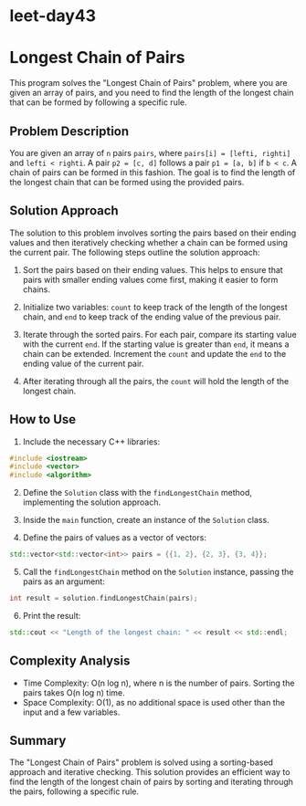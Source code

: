 # leet-day43

# Longest Chain of Pairs

This program solves the "Longest Chain of Pairs" problem, where you are given an array of pairs, and you need to find the length of the longest chain that can be formed by following a specific rule.

## Problem Description

You are given an array of `n` pairs `pairs`, where `pairs[i] = [lefti, righti]` and `lefti < righti`. A pair `p2 = [c, d]` follows a pair `p1 = [a, b]` if `b < c`. A chain of pairs can be formed in this fashion. The goal is to find the length of the longest chain that can be formed using the provided pairs.

## Solution Approach

The solution to this problem involves sorting the pairs based on their ending values and then iteratively checking whether a chain can be formed using the current pair. The following steps outline the solution approach:

1. Sort the pairs based on their ending values. This helps to ensure that pairs with smaller ending values come first, making it easier to form chains.

2. Initialize two variables: `count` to keep track of the length of the longest chain, and `end` to keep track of the ending value of the previous pair.

3. Iterate through the sorted pairs. For each pair, compare its starting value with the current `end`. If the starting value is greater than `end`, it means a chain can be extended. Increment the `count` and update the `end` to the ending value of the current pair.

4. After iterating through all the pairs, the `count` will hold the length of the longest chain.

## How to Use

1. Include the necessary C++ libraries:

```cpp
#include <iostream>
#include <vector>
#include <algorithm>
```

2. Define the `Solution` class with the `findLongestChain` method, implementing the solution approach.

3. Inside the `main` function, create an instance of the `Solution` class.

4. Define the pairs of values as a vector of vectors:

```cpp
std::vector<std::vector<int>> pairs = {{1, 2}, {2, 3}, {3, 4}};
```

5. Call the `findLongestChain` method on the `Solution` instance, passing the pairs as an argument:

```cpp
int result = solution.findLongestChain(pairs);
```

6. Print the result:

```cpp
std::cout << "Length of the longest chain: " << result << std::endl;
```

## Complexity Analysis

- Time Complexity: O(n log n), where n is the number of pairs. Sorting the pairs takes O(n log n) time.
- Space Complexity: O(1), as no additional space is used other than the input and a few variables.

## Summary

The "Longest Chain of Pairs" problem is solved using a sorting-based approach and iterative checking. This solution provides an efficient way to find the length of the longest chain of pairs by sorting and iterating through the pairs, following a specific rule.
